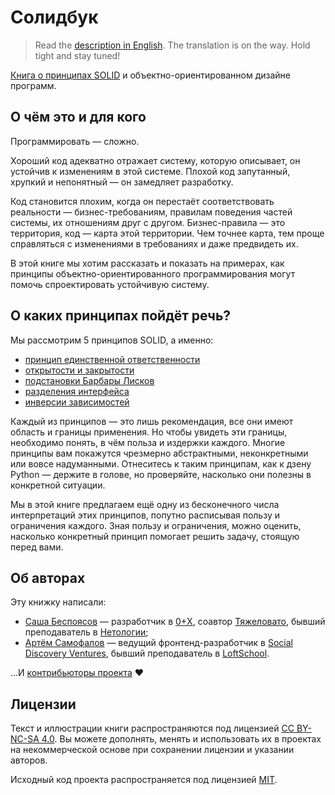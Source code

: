 # Солидбук

> Read the [description in English](./docs/en.md). The translation is on the way. Hold tight and stay tuned!

[Книга о принципах SOLID](https://ota-solid.vercel.app) и объектно-ориентированном дизайне программ.

## О чём это и для кого

Программировать — сложно.

Хороший код адекватно отражает систему, которую описывает, он устойчив к изменениям в этой системе. Плохой код запутанный, хрупкий и непонятный — он замедляет разработку.

Код становится плохим, когда он перестаёт соответствовать реальности — бизнес-требованиям, правилам поведения частей системы, их отношениям друг с другом. Бизнес-правила — это территория, код — карта этой территории. Чем точнее карта, тем проще справляться с изменениями в требованиях и даже предвидеть их.

В этой книге мы хотим рассказать и показать на примерах, как принципы объектно-ориентированного программирования могут помочь спроектировать устойчивую систему.

## О каких принципах пойдёт речь?

Мы рассмотрим 5 принципов SOLID, а именно:

- [принцип единственной ответственности](https://ota-solid.vercel.app/srp)
- [открытости и закрытости](https://ota-solid.vercel.app/ocp)
- [подстановки Барбары Лисков](https://ota-solid.vercel.app/lsp)
- [разделения интерфейса](https://ota-solid.vercel.app/isp)
- [инверсии зависимостей](https://ota-solid.vercel.app/dip)

Каждый из принципов — это лишь рекомендация, все они имеют область и границы применения. Но чтобы увидеть эти границы, необходимо понять, в чём польза и издержки каждого. Многие принципы вам покажутся чрезмерно абстрактными, неконкретными или вовсе надуманными. Отнеситесь к таким принципам, как к дзену Python — держите в голове, но проверяйте, насколько они полезны в конкретной ситуации.

Мы в этой книге предлагаем ещё одну из бесконечного числа интерпретаций этих принципов, попутно расписывая пользу и ограничения каждого. Зная пользу и ограничения, можно оценить, насколько конкретный принцип помогает решить задачу, стоящую перед вами.

## Об авторах

Эту книжку написали:

- [Саша Беспоясов](https://bespoyasov.ru) — разработчик в [0+X](https://0x.se), соавтор [Тяжеловато](https://fuckgrechka.ru/tzlvt/), бывший преподаватель в [Нетологии](https://netology.ru);
- [Артём Самофалов](https://github.com/dex157) — ведущий фронтенд-разработчик в [Social Discovery Ventures](https://sdventures.com), бывший преподаватель в [LoftSchool](https://loftschool.com).

...И [контрибьюторы проекта](https://github.com/bespoyasov/solidbook/graphs/contributors) ❤️

## Лицензии

Текст и иллюстрации книги распространяются под лицензией [CC BY-NC-SA 4.0](./LICENSE-SA.md). Вы можете дополнять, менять и использовать их в проектах на некоммерческой основе при сохранении лицензии и указании авторов.

Исходный код проекта распространяется под лицензией [MIT](./LICENSE-MIT.md).
